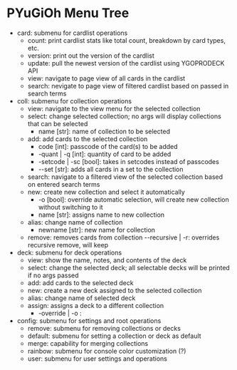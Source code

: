 # PYuGiOh Menu Tree

 * card: submenu for cardlist operations
    - count: print cardlist stats like total count, breakdown by card types, etc.
    - version: print out the version of the cardlist
    - update: pull the newest version of the cardlist using YGOPRODECK API
    - view: navigate to page view of all cards in the cardlist
    - search: nevigate to page view of filtered cardlist based on passed in search terms
 * coll: submenu for collection operations
    - view: navigate to the view menu for the selected collection
    - select: change selected collection; no args will display collections that can be selected
        - name [str]: name of collection to be selected
    - add: add cards to the selected collection
        - code [int]: passcode of the card(s) to be added
        - -quant | -q [int]: quantity of card to be added
        - -setcode | -sc [bool]: takes in setcodes instead of passcodes
        - --set [str]: adds all cards in a set to the collection
    - search: navigate to a filtered view of the selected collection based on entered search terms
    - new: create new collection and select it automatically
        - -o [bool]: override automatic selection, will create new collection without switching to it
        - name [str]: assigns name to new collection
    - alias: change name of collection
        - newname [str]: new name for collection
    - remove: removes cards from collection
        --recursive | -r: overrides recursive remove, will keep 
 * deck: submenu for deck operations
    - view: show the name, notes, and contents of the deck
    - select: change the selected deck; all selectable decks will be printed if no args passed
    - add: add cards to the selected deck
    - new: create a new deck assigned to the selected collection
    - alias: change name of selected deck
    - assign: assigns a deck to a different collection
        - -override | -o : 
 * config: submenu for settings and root operations
    - remove: submenu for removing collections or decks
    - default: submenu for setting a collection or deck as default
    - merge: capability for merging collections
    - rainbow: submenu for console color customization (?)
    - user: submenu for user settings and operations
